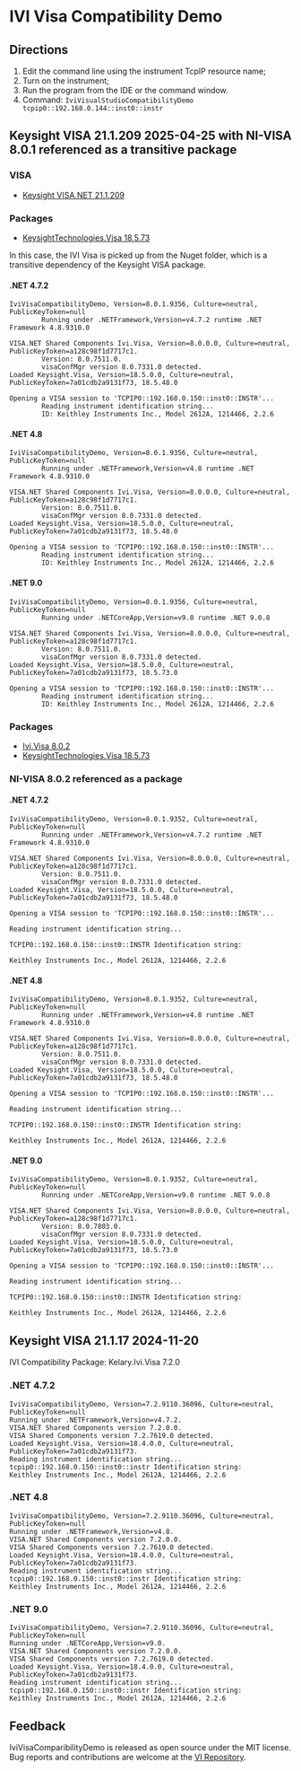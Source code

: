 # IVI Visa Compatibility Demo

## Directions

1. Edit the command line using the instrument TcpIP resource name;
1. Turn on the instrument;
1. Run the program from the IDE or the command window.
1. Command: `IviVisualStudioCompatibilityDemo tcpip0::192.168.0.144::inst0::instr` 

## Keysight VISA 21.1.209 2025-04-25 with NI-VISA 8.0.1 referenced as a transitive package

### VISA

- [Keysight VISA.NET 21.1.209](https://www.keysight.com/us/en/software/keysight-io-suite.html)

### Packages
- [KeysightTechnologies.Visa 18.5.73](https://www.nuget.org/packages/KeysightTechnologies.Visa/)

In this case, the IVI Visa is picked up from the Nuget folder, which is a transitive dependency of the Keysight VISA package.

#### .NET 4.7.2
```
IviVisaCompatibilityDemo, Version=8.0.1.9356, Culture=neutral, PublicKeyToken=null
        Running under .NETFramework,Version=v4.7.2 runtime .NET Framework 4.8.9310.0

VISA.NET Shared Components Ivi.Visa, Version=8.0.0.0, Culture=neutral, PublicKeyToken=a128c98f1d7717c1.
        Version: 8.0.7511.0.
        visaConfMgr version 8.0.7331.0 detected.
Loaded Keysight.Visa, Version=18.5.0.0, Culture=neutral, PublicKeyToken=7a01cdb2a9131f73, 18.5.48.0

Opening a VISA session to 'TCPIP0::192.168.0.150::inst0::INSTR'...
        Reading instrument identification string...
        ID: Keithley Instruments Inc., Model 2612A, 1214466, 2.2.6
```

#### .NET 4.8

```
IviVisaCompatibilityDemo, Version=8.0.1.9356, Culture=neutral, PublicKeyToken=null
        Running under .NETFramework,Version=v4.8 runtime .NET Framework 4.8.9310.0

VISA.NET Shared Components Ivi.Visa, Version=8.0.0.0, Culture=neutral, PublicKeyToken=a128c98f1d7717c1.
        Version: 8.0.7511.0.
        visaConfMgr version 8.0.7331.0 detected.
Loaded Keysight.Visa, Version=18.5.0.0, Culture=neutral, PublicKeyToken=7a01cdb2a9131f73, 18.5.48.0

Opening a VISA session to 'TCPIP0::192.168.0.150::inst0::INSTR'...
        Reading instrument identification string...
        ID: Keithley Instruments Inc., Model 2612A, 1214466, 2.2.6
```

#### .NET 9.0
```
IviVisaCompatibilityDemo, Version=8.0.1.9356, Culture=neutral, PublicKeyToken=null
        Running under .NETCoreApp,Version=v9.0 runtime .NET 9.0.8

VISA.NET Shared Components Ivi.Visa, Version=8.0.0.0, Culture=neutral, PublicKeyToken=a128c98f1d7717c1.
        Version: 8.0.7511.0.
        visaConfMgr version 8.0.7331.0 detected.
Loaded Keysight.Visa, Version=18.5.0.0, Culture=neutral, PublicKeyToken=7a01cdb2a9131f73, 18.5.73.0

Opening a VISA session to 'TCPIP0::192.168.0.150::inst0::INSTR'...
        Reading instrument identification string...
        ID: Keithley Instruments Inc., Model 2612A, 1214466, 2.2.6
```

### Packages
- [Ivi.Visa 8.0.2](https://www.nuget.org/packages/Ivi.Visa/)
- [KeysightTechnologies.Visa 18.5.73](https://www.nuget.org/packages/KeysightTechnologies.Visa/)

### NI-VISA 8.0.2 referenced as a package

#### .NET 4.7.2
```
IviVisaCompatibilityDemo, Version=8.0.1.9352, Culture=neutral, PublicKeyToken=null
        Running under .NETFramework,Version=v4.7.2 runtime .NET Framework 4.8.9310.0

VISA.NET Shared Components Ivi.Visa, Version=8.0.0.0, Culture=neutral, PublicKeyToken=a128c98f1d7717c1.
        Version: 8.0.7511.0.
        visaConfMgr version 8.0.7331.0 detected.
Loaded Keysight.Visa, Version=18.5.0.0, Culture=neutral, PublicKeyToken=7a01cdb2a9131f73, 18.5.48.0

Opening a VISA session to 'TCPIP0::192.168.0.150::inst0::INSTR'...

Reading instrument identification string...

TCPIP0::192.168.0.150::inst0::INSTR Identification string:

Keithley Instruments Inc., Model 2612A, 1214466, 2.2.6
```

#### .NET 4.8
```
IviVisaCompatibilityDemo, Version=8.0.1.9352, Culture=neutral, PublicKeyToken=null
        Running under .NETFramework,Version=v4.8 runtime .NET Framework 4.8.9310.0

VISA.NET Shared Components Ivi.Visa, Version=8.0.0.0, Culture=neutral, PublicKeyToken=a128c98f1d7717c1.
        Version: 8.0.7511.0.
        visaConfMgr version 8.0.7331.0 detected.
Loaded Keysight.Visa, Version=18.5.0.0, Culture=neutral, PublicKeyToken=7a01cdb2a9131f73, 18.5.48.0

Opening a VISA session to 'TCPIP0::192.168.0.150::inst0::INSTR'...

Reading instrument identification string...

TCPIP0::192.168.0.150::inst0::INSTR Identification string:

Keithley Instruments Inc., Model 2612A, 1214466, 2.2.6
```

#### .NET 9.0
```
IviVisaCompatibilityDemo, Version=8.0.1.9352, Culture=neutral, PublicKeyToken=null
        Running under .NETCoreApp,Version=v9.0 runtime .NET 9.0.8

VISA.NET Shared Components Ivi.Visa, Version=8.0.0.0, Culture=neutral, PublicKeyToken=a128c98f1d7717c1.
        Version: 8.0.7803.0.
        visaConfMgr version 8.0.7331.0 detected.
Loaded Keysight.Visa, Version=18.5.0.0, Culture=neutral, PublicKeyToken=7a01cdb2a9131f73, 18.5.73.0

Opening a VISA session to 'TCPIP0::192.168.0.150::inst0::INSTR'...

Reading instrument identification string...

TCPIP0::192.168.0.150::inst0::INSTR Identification string:

Keithley Instruments Inc., Model 2612A, 1214466, 2.2.6
```

## Keysight VISA 21.1.17 2024-11-20

IVI Compatibility Package: Kelary.Ivi.Visa 7.2.0

### .NET 4.7.2
```
IviVisaCompatibilityDemo, Version=7.2.9110.36096, Culture=neutral, PublicKeyToken=null
Running under .NETFramework,Version=v4.7.2.
VISA.NET Shared Components version 7.2.0.0.
VISA Shared Components version 7.2.7619.0 detected.
Loaded Keysight.Visa, Version=18.4.0.0, Culture=neutral, PublicKeyToken=7a01cdb2a9131f73.
Reading instrument identification string...
tcpip0::192.168.0.150::inst0::instr Identification string:
Keithley Instruments Inc., Model 2612A, 1214466, 2.2.6
```
### .NET 4.8
```
IviVisaCompatibilityDemo, Version=7.2.9110.36096, Culture=neutral, PublicKeyToken=null
Running under .NETFramework,Version=v4.8.
VISA.NET Shared Components version 7.2.0.0.
VISA Shared Components version 7.2.7619.0 detected.
Loaded Keysight.Visa, Version=18.4.0.0, Culture=neutral, PublicKeyToken=7a01cdb2a9131f73.
Reading instrument identification string...
tcpip0::192.168.0.150::inst0::instr Identification string:
Keithley Instruments Inc., Model 2612A, 1214466, 2.2.6
```

### .NET 9.0
```
IviVisaCompatibilityDemo, Version=7.2.9110.36096, Culture=neutral, PublicKeyToken=null
Running under .NETCoreApp,Version=v9.0.
VISA.NET Shared Components version 7.2.0.0.
VISA Shared Components version 7.2.7619.0 detected.
Loaded Keysight.Visa, Version=18.4.0.0, Culture=neutral, PublicKeyToken=7a01cdb2a9131f73.
Reading instrument identification string...
tcpip0::192.168.0.150::inst0::instr Identification string:
Keithley Instruments Inc., Model 2612A, 1214466, 2.2.6
```

## Feedback

IviVisaComparibilityDemo is released as open source under the MIT license.
Bug reports and contributions are welcome at the [VI Repository].

[VI Repository]: https://www.github.com/atecoder/ds.vi.ivi

